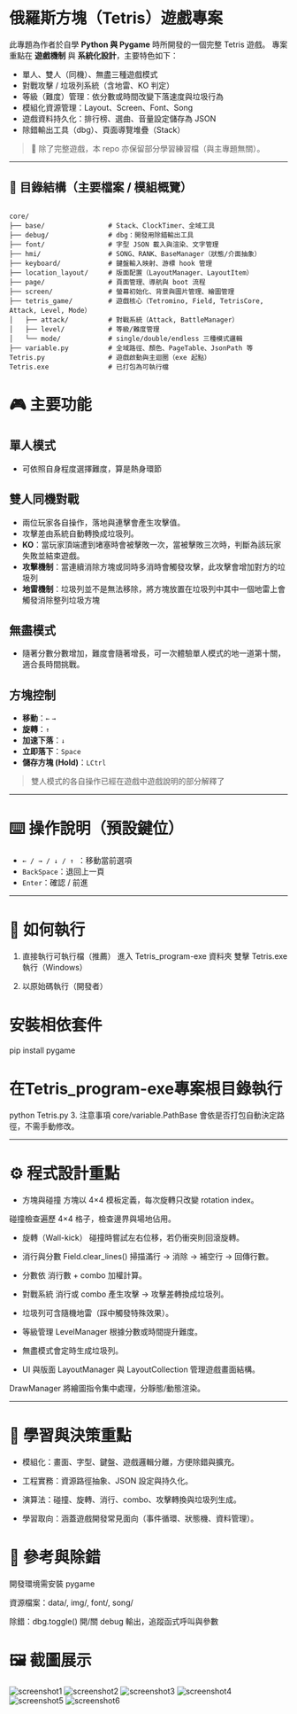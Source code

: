 # 俄羅斯方塊（Tetris）遊戲專案

此專題為作者於自學 **Python 與 Pygame** 時所開發的一個完整 Tetris 遊戲。
專案重點在 **遊戲機制** 與 **系統化設計**，主要特色如下：

- 單人、雙人（同機）、無盡三種遊戲模式
- 對戰攻擊 / 垃圾列系統（含地雷、KO 判定）
- 等級（難度）管理：依分數或時間改變下落速度與垃圾行為
- 模組化資源管理：Layout、Screen、Font、Song
- 遊戲資料持久化：排行榜、選曲、音量設定儲存為 JSON
- 除錯輸出工具（dbg）、頁面導覽堆疊（Stack）

> 📌 除了完整遊戲，本 repo 亦保留部分學習練習檔（與主專題無關）。

---

## 📂 目錄結構（主要檔案 / 模組概覽）

```text

core/
├── base/                # Stack、ClockTimer、全域工具
├── debug/               # dbg：開發用除錯輸出工具
├── font/                # 字型 JSON 載入與渲染、文字管理
├── hmi/                 # SONG、RANK、BaseManager（狀態/介面抽象）
├── keyboard/            # 鍵盤輸入映射、游標 hook 管理
├── location_layout/     # 版面配置（LayoutManager、LayoutItem）
├── page/                # 頁面管理、導航與 boot 流程
├── screen/              # 螢幕初始化、背景與圖片管理、繪圖管理
├── tetris_game/         # 遊戲核心（Tetromino, Field, TetrisCore, Attack, Level, Mode）
│   ├── attack/          # 對戰系統（Attack, BattleManager）
│   ├── level/           # 等級/難度管理
│   └── mode/            # single/double/endless 三種模式邏輯
├── variable.py          # 全域路徑、顏色、PageTable、JsonPath 等
Tetris.py                # 遊戲啟動與主迴圈（exe 起點）
Tetris.exe               # 已打包為可執行檔

```


# 🎮 主要功能

## 單人模式
- 可依照自身程度選擇難度，算是熱身環節

## 雙人同機對戰
- 兩位玩家各自操作，落地與連擊會產生攻擊值。
- 攻擊差由系統自動轉換成垃圾列。
- **KO**：當玩家頂端遭到堵塞時會被擊敗一次，當被擊敗三次時，判斷為該玩家失敗並結束遊戲。
- **攻擊機制**：當連續消除方塊或同時多消時會觸發攻擊，此攻擊會增加對方的垃圾列
- **地雷機制**：垃圾列並不是無法移除，將方塊放置在垃圾列中其中一個地雷上會觸發消除整列垃圾方塊

## 無盡模式
- 隨著分數分數增加，難度會隨著增長，可一次體驗單人模式的地一道第十關，適合長時間挑戰。

## 方塊控制
- **移動**：`←` `→`
- **旋轉**：`↑`
- **加速下落**：`↓`
- **立即落下**：`Space`
- **儲存方塊 (Hold)**：`LCtrl`
> 雙人模式的各自操作已經在遊戲中遊戲說明的部分解釋了

---

# ⌨️ 操作說明（預設鍵位）
- `← / → / ↓ / ↑ `：移動當前選項
- `BackSpace`：退回上一頁
- `Enter`：確認 / 前進

---

# 🚀 如何執行
1. 直接執行可執行檔（推薦）
進入 Tetris_program-exe 資料夾
雙擊 Tetris.exe 執行（Windows）

2. 以原始碼執行（開發者）
# 安裝相依套件
pip install pygame

# 在**Tetris_program-exe**專案根目錄執行
python Tetris.py
3. 注意事項
core/variable.PathBase 會依是否打包自動決定路徑，不需手動修改。

---

# ⚙️ 程式設計重點
- 方塊與碰撞
方塊以 4×4 模板定義，每次旋轉只改變 rotation index。

碰撞檢查遍歷 4×4 格子，檢查邊界與場地佔用。

- 旋轉（Wall-kick）
碰撞時嘗試左右位移，若仍衝突則回滾旋轉。

- 消行與分數
Field.clear_lines() 掃描滿行 → 消除 → 補空行 → 回傳行數。

- 分數依 消行數 + combo 加權計算。

- 對戰系統
消行或 combo 產生攻擊 → 攻擊差轉換成垃圾列。

- 垃圾列可含隨機地雷（踩中觸發特殊效果）。

- 等級管理
LevelManager 根據分數或時間提升難度。

- 無盡模式會定時生成垃圾列。

- UI 與版面
LayoutManager 與 LayoutCollection 管理遊戲畫面結構。

DrawManager 將繪圖指令集中處理，分靜態/動態渲染。

---

# 📝 學習與決策重點
- 模組化：畫面、字型、鍵盤、遊戲邏輯分離，方便除錯與擴充。

- 工程實務：資源路徑抽象、JSON 設定與持久化。

- 演算法：碰撞、旋轉、消行、combo、攻擊轉換與垃圾列生成。

- 學習取向：涵蓋遊戲開發常見面向（事件循環、狀態機、資料管理）。


# 📖 參考與除錯
開發環境需安裝 pygame

資源檔案：data/, img/, font/, song/

除錯：dbg.toggle() 開/關 debug 輸出，追蹤函式呼叫與參數



# 🖼️ 截圖展示

![screenshot1](screenshot/screenshot1.png)
![screenshot2](screenshot/screenshot2.png)
![screenshot3](screenshot/screenshot3.png)
![screenshot4](screenshot/screenshot4.png)
![screenshot5](screenshot/screenshot5.png)
![screenshot6](screenshot/screenshot6.png)

